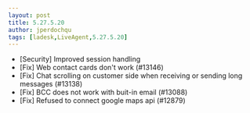 ```yaml
---
layout: post
title: 5.27.5.20
author: jperdochqu
tags: [ladesk,LiveAgent,5.27.5.20]
---
```


- [Security] Improved session handling
- [Fix] Web contact cards don't work (#13146)
- [Fix] Chat scrolling on customer side when receiving or sending long messages (#13138)
- [Fix] BCC does not work with buit-in email (#13088)
- [Fix] Refused to connect google maps api (#12879)
